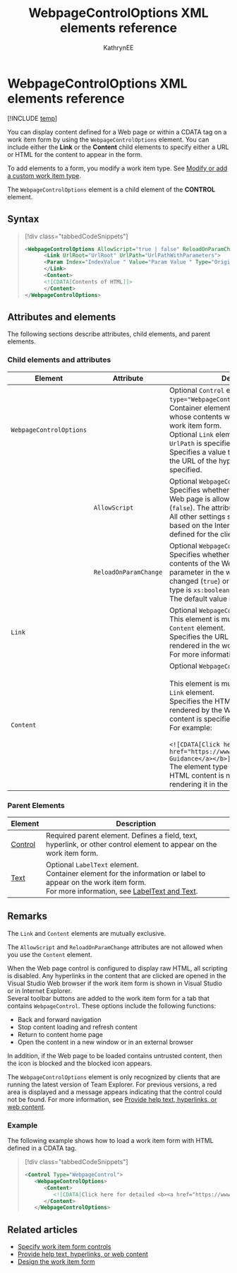﻿---
title: WebpageControlOptions XML elements reference
titleSuffix: Azure DevOps & TFS
description: Syntax and usage for the WebpageControlOptions to display content defined for a Web page or within a CDATA tag on a work item form.
ms.technology: devops-agile
ms.assetid: affebf93-892c-4bce-9ad0-cbdc98410d61
ms.author: kaelli
author: KathrynEE
ms.date: 04/05/2017
---

# WebpageControlOptions XML elements reference

[!INCLUDE [temp](../../includes/customization-phase-0-and-1-plus-version-header.md)]

You can display content defined for a Web page or within a CDATA tag on a work item form by using the `WebpageControlOptions` element. You can include either the **Link** or the **Content** child elements to specify either a URL or HTML for the content to appear in the form.

To add elements to a form, you modify a work item type. See [Modify or add a custom work item type](../add-modify-wit.md).

The `WebpageControlOptions` element is a child element of the **CONTROL** element.

## Syntax

> [!div class="tabbedCodeSnippets"]
>
> ```XML
> <WebpageControlOptions AllowScript="true | false" ReloadOnParamChange="true | false" >
>       <Link UrlRoot="UrlRoot" UrlPath="UrlPathWithParameters">
>       <Param Index="IndexValue " Value="Param Value " Type="Original | Current" />
>       </Link>
>       <Content>
>       <![CDATA[Contents of HTML]]>
>       </Content>
> </WebpageControlOptions>
> ```

## Attributes and elements

The following sections describe attributes, child elements, and parent elements.

### Child elements and attributes

| Element                 | Attribute             | Description                                                                                                                                                                                                                                                                                                                                                                                                                                                                                                    |
| ----------------------- | --------------------- | -------------------------------------------------------------------------------------------------------------------------------------------------------------------------------------------------------------------------------------------------------------------------------------------------------------------------------------------------------------------------------------------------------------------------------------------------------------------------------------------------------------- |
| `WebpageControlOptions` |                       | Optional `Control` element when `type="WebpageControl"`.<br /> Container element for defining a URL whose contents will be rendered in the work item form.<br /> Optional `Link` element. Required when `UrlPath` is specified.<br /> Specifies a value to be used to determine the URL of the hyperlink when `UrlPath` is specified.                                                                                                                                                                          |
|                         | `AllowScript`         | Optional `WebpageControlOptions` attribute.<br /> Specifies whether JavaScript within the Web page is allowed to run (`true`) or not (`false`). The attribute type is `xs:boolean`.<br /> All other settings such as ActiveX are based on the Internet Explorer settings defined for the client.                                                                                                                                                                                                               |
|                         | `ReloadOnParamChange` | Optional `WebpageControlOptions` attribute.<br /> Specifies whether to reload (`true`) the contents of the Web page when a parameter in the work item form is changed (`true`) or not (`false`). The attribute type is `xs:boolean`.<br /> The default value is `true`.                                                                                                                                                                                                                                        |
| `Link`                  |                       | Optional `WebpageControlOptions` element. This element is mutually exclusive with the `Content` element.<br /> Specifies the URL for the Web page to be rendered in the work item form.<br /> For more information, see [Link and Param](link-param-xml-elements-reference.md).                                                                                                                                                                                                                                |
| `Content`               |                       | Optional `WebpageControlOptions` element.<br /><br /> This element is mutually exclusive with the `Link` element.<br /> Specifies the HTML content that is to be rendered by the Web page control. The content is specified within a CDATA tag. For example:<br /><br /> `<![CDATA[Click here for detailed <b><a href="https://www.microsoft.com">Process Guidance</a></b>]]>`<br /> The element type is `xs:string`. **Note:** The HTML content is not validated prior to rendering it in the work item form. |

### Parent Elements

| Element                                              | Description                                                                                                                                                                                                             |
| ---------------------------------------------------- | ----------------------------------------------------------------------------------------------------------------------------------------------------------------------------------------------------------------------- |
| [Control](control-xml-element-reference.md)          | Required parent element. Defines a field, text, hyperlink, or other control element to appear on the work item form.                                                                                                    |
| [Text](labeltext-and-text-xml-elements-reference.md) | Optional `LabelText` element.<br /> Container element for the information or label to appear on the work item form.<br /> For more information, see [LabelText and Text](labeltext-and-text-xml-elements-reference.md). |

## Remarks

The `Link` and `Content` elements are mutually exclusive.

The `AllowScript` and `ReloadOnParamChange` attributes are not allowed when you use the `Content` element.

When the Web page control is configured to display raw HTML, all scripting is disabled. Any hyperlinks in the content that are clicked are opened in the Visual Studio Web browser if the work item form is shown in Visual Studio or in Internet Explorer.  
Several toolbar buttons are added to the work item form for a tab that contains `WebpageControl`. These options include the following functions:

- Back and forward navigation
- Stop content loading and refresh content
- Return to content home page
- Open the content in a new window or in an external browser

In addition, if the Web page to be loaded contains untrusted content, then the icon is blocked and the blocked icon appears.

The `WebpageControlOptions` element is only recognized by clients that are running the latest version of Team Explorer. For previous versions, a red area is displayed and a message appears indicating that the control could not be found. For more information, see [Provide help text, hyperlinks, or web content](provide-help-text-hyperlinks-web-content-form.md).

### Example

The following example shows how to load a work item form with HTML defined in a CDATA tag.

> [!div class="tabbedCodeSnippets"]
>
> ```XML
> <Control Type="WebpageControl">
>    <WebpageControlOptions>
>       <Content>
>          <![CDATA[Click here for detailed <b><a href="https://www.microsoft.com">Process Guidance</a></b>]]>
>       </Content>
>    </WebpageControlOptions>
> ```

## Related articles

- [Specify work item form controls](specify-work-item-form-controls.md)
- [Provide help text, hyperlinks, or web content](provide-help-text-hyperlinks-web-content-form.md)
- [Design the work item form](design-work-item-form.md)
